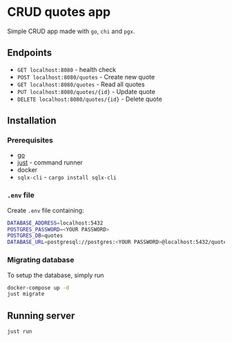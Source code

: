 # CRUD quotes app

Simple CRUD app made with `go`, `chi` and `pgx`.

## Endpoints
- `GET localhost:8080` - health check
- `POST localhost:8080/quotes` - Create new quote
- `GET localhost:8080/quotes` - Read all quotes
- `PUT localhost:8080/quotes/{id}` - Update quote
- `DELETE localhost:8080/quotes/{id}` - Delete quote

## Installation
### Prerequisites
- [go](https://go.dev/dl/)
- [just](https://github.com/casey/just) - command runner
- docker
- `sqlx-cli` - `cargo install sqlx-cli`

### `.env` file
Create `.env` file containing:
``` sh
DATABASE_ADDRESS=localhost:5432
POSTGRES_PASSWORD=<YOUR PASSWORD>
POSTGRES_DB=quotes
DATABASE_URL=postgresql://postgres:<YOUR PASSWORD>@localhost:5432/quotes
```

### Migrating database
To setup the database, simply run
``` sh
docker-compose up -d
just migrate
```

## Running server
`just run`
